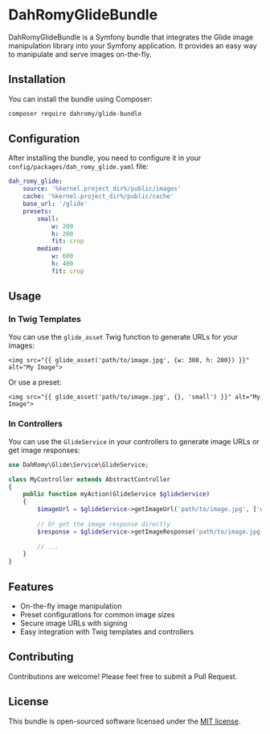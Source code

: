 # DahRomyGlideBundle

DahRomyGlideBundle is a Symfony bundle that integrates the Glide image manipulation library into your Symfony application. It provides an easy way to manipulate and serve images on-the-fly.

## Installation

You can install the bundle using Composer:

```bash
composer require dahromy/glide-bundle
```

## Configuration

After installing the bundle, you need to configure it in your `config/packages/dah_romy_glide.yaml` file:

```yaml
dah_romy_glide:
    source: '%kernel.project_dir%/public/images'
    cache: '%kernel.project_dir%/public/cache'
    base_url: '/glide'
    presets:
        small:
            w: 200
            h: 200
            fit: crop
        medium:
            w: 600
            h: 400
            fit: crop
```

## Usage

### In Twig Templates

You can use the `glide_asset` Twig function to generate URLs for your images:

```twig
<img src="{{ glide_asset('path/to/image.jpg', {w: 300, h: 200}) }}" alt="My Image">
```

Or use a preset:

```twig
<img src="{{ glide_asset('path/to/image.jpg', {}, 'small') }}" alt="My Image">
```

### In Controllers

You can use the `GlideService` in your controllers to generate image URLs or get image responses:

```php
use DahRomy\Glide\Service\GlideService;

class MyController extends AbstractController
{
    public function myAction(GlideService $glideService)
    {
        $imageUrl = $glideService->getImageUrl('path/to/image.jpg', ['w' => 300, 'h' => 200]);
        
        // Or get the image response directly
        $response = $glideService->getImageResponse('path/to/image.jpg', ['w' => 300, 'h' => 200]);
        
        // ...
    }
}
```

## Features

- On-the-fly image manipulation
- Preset configurations for common image sizes
- Secure image URLs with signing
- Easy integration with Twig templates and controllers

## Contributing

Contributions are welcome! Please feel free to submit a Pull Request.

## License

This bundle is open-sourced software licensed under the [MIT license](https://opensource.org/licenses/MIT).
